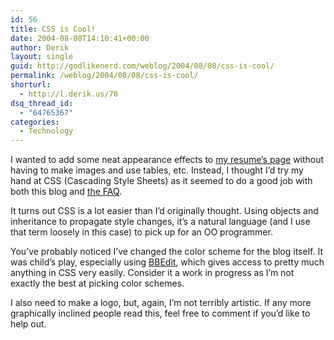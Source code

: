 ```yaml
---
id: 56
title: CSS is Cool!
date: 2004-08-08T14:10:41+00:00
author: Derik
layout: single
guid: http://godlikenerd.com/weblog/2004/08/08/css-is-cool/
permalink: /weblog/2004/08/08/css-is-cool/
shorturl:
  - http://l.derik.us/70
dsq_thread_id:
  - "64765367"
categories:
  - Technology
---
```

I wanted to add some neat appearance effects to [my resume&#8217;s page](/resume) without having to make images and use tables, etc. Instead, I thought I&#8217;d try my hand at CSS (Cascading Style Sheets) as it seemed to do a good job with both this blog and [the FAQ](/osxforumfaq).

It turns out CSS is a lot easier than I&#8217;d originally thought. Using objects and inheritance to propagate style changes, it&#8217;s a natural language (and I use that term loosely in this case) to pick up for an OO programmer.

You&#8217;ve probably noticed I&#8217;ve changed the color scheme for the blog itself. It was child&#8217;s play, especially using [BBEdit](http://www.bbedit.com), which gives access to pretty much anything in CSS very easily. Consider it a work in progress as I&#8217;m not exactly the best at picking color schemes.

I also need to make a logo, but, again, I&#8217;m not terribly artistic. If any more graphically inclined people read this, feel free to comment if you&#8217;d like to help out.